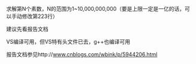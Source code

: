 求解第N个素数，N的范围为1~10,000,000,000（要是上限一定是一亿的话，可以手动修改第223行）

建议先看报告文档

VS编译可用，但VS特有头文件已去，g++也编译可用

报告文档参见http://www.cnblogs.com/wbink/p/5944206.html
